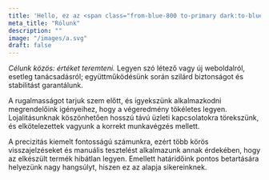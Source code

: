 ```yaml
---
title: 'Hello, ez az <span class="from-blue-800 to-primary dark:to-blue-200 dark:from-white bg-gradient-to-r bg-clip-text text-transparent whitespace-nowrap">Antlify!</span>'
meta_title: "Rólunk"
description: ""
image: "/images/a.svg"
draft: false
---
```


_Célunk közös: értéket teremteni._ Legyen szó létező vagy új weboldalról, esetleg tanácsadásról; együttműködésünk során szilárd biztonságot és stabilitást garantálunk. 

A rugalmasságot tarjuk szem előtt, és igyekszünk alkalmazkodni megrendelőink igényeihez, hogy a végeredmény tökéletes legyen. Lojalitásunknak köszönhetően hosszú távú üzleti kapcsolatokra törekszünk, és elkötelezettek vagyunk a korrekt munkavégzés mellett.

A precizitás kiemelt fontosságú számunkra, ezért több körös visszajelzéseket és manuális tesztelést alkalmazunk annak érdekében, hogy az elkészült termék hibátlan legyen. Emellett határidőink pontos betartására helyezünk nagy hangsúlyt, hiszen ez az alapja sikereinknek.




